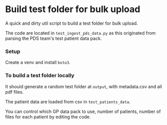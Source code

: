 # Build test folder for bulk upload

A quick and dirty util script to build a test folder for bulk upload.

The code are located in `test_ingest_pds_data.py` as this originated from parsing the PDS team's test patient data pack.

### Setup

Create a venv and install `boto3`.

### To build a test folder locally

It should generate a random test folder at `output`, with metadata.csv and all pdf files.

The patient data are loaded from csv in `test_patients_data`.

You can control which GP data pack to use, number of patients, number of files for each patient by editing the code.
